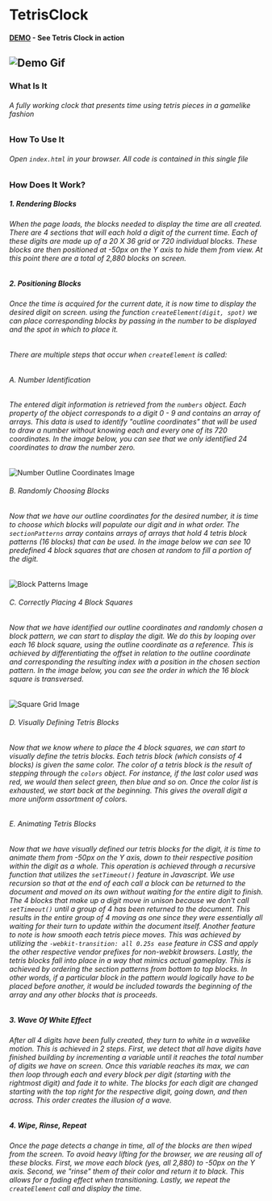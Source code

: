 # TetrisClock
#### [DEMO](https://m-butler.github.io/TetrisClock/) - See Tetris Clock in action
![Demo Gif](https://undefined-studios.com/open-source/TetrisClock/images/tetris.gif "Demo Gif")
---
### What Is It
###### A fully working clock that presents time using tetris pieces in a gamelike fashion

### How To Use It
###### Open `index.html` in your browser. All code is contained in this single file

### How Does It Work?
##### 1. Rendering Blocks
###### When the page loads, the blocks needed to display the time are all created. There are 4 sections that will each hold a digit of the current time. Each of these digits are made up of a 20 X 36 grid or 720 individual blocks. These blocks are then positioned at -50px on the Y axis to hide them from view. At this point there are a total of 2,880 blocks on screen.
##### 2. Positioning Blocks
###### Once the time is acquired for the current date, it is now time to display the desired digit on screen. using the function `createElement(digit, spot)` we can place corresponding blocks by passing in the number to be displayed and the spot in which to place it.
###### There are multiple steps that occur when `createElement` is called:
###### A. Number Identification
###### The entered digit information is retrieved from the `numbers` object. Each property of the object corresponds to a digit 0 - 9 and contains an array of arrays. This data is used to identify "outline coordinates" that will be used to draw a number without knowing each and every one of its 720 coordinates. In the image below, you can see that we only identified 24 coordinates to draw the number zero.
![Number Outline Coordinates Image](https://undefined-studios.com/open-source/TetrisClock/images/numberStructure.PNG "Number Outline Coordinates")
###### B. Randomly Choosing Blocks
###### Now that we have our outline coordinates for the desired number, it is time to choose which blocks will populate our digit and in what order. The `sectionPatterns` array contains arrays of arrays that hold 4 tetris block patterns (16 blocks) that can be used. In the image below we can see 10 predefined 4 block squares that are chosen at random to fill a portion of the digit.
![Block Patterns Image](https://undefined-studios.com/open-source/TetrisClock/images/patterns.PNG "Block Patterns")
###### C. Correctly Placing 4 Block Squares
###### Now that we have identified our outline coordinates and randomly chosen a block pattern, we can start to display the digit. We do this by looping over each 16 block square, using the outline coordinate as a reference. This is achieved by differentiating the offset in relation to the outline coordinate and corresponding the resulting index with a position in the chosen section pattern. In the image below, you can see the order in which the 16 block square is transversed.
![Square Grid Image](https://undefined-studios.com/open-source/TetrisClock/images/grid.PNG "Square Grid")
###### D. Visually Defining Tetris Blocks
###### Now that we know where to place the 4 block squares, we can start to visually define the tetris blocks. Each tetris block (which consists of 4 blocks) is given the same color. The color of a tetris block is the result of stepping through the `colors` object. For instance, if the last color used was red, we would then select green, then blue and so on. Once the color list is exhausted, we start back at the beginning. This gives the overall digit a more uniform assortment of colors.
###### E. Animating Tetris Blocks
###### Now that we have visually defined our tetris blocks for the digit, it is time to animate them from -50px on the Y axis, down to their respective position within the digit as a whole. This operation is achieved through a recursive function that utilizes the `setTimeout()` feature in Javascript. We use recursion so that at the end of each call a block can be returned to the document and moved on its own without waiting for the entire digit to finish. The 4 blocks that make up a digit move in unison because we don't call `setTimeout()` until a group of 4 has been returned to the document. This results in the entire group of 4 moving as one since they were essentially all waiting for their turn to update within the document itself. Another feature to note is how smooth each tetris piece moves. This was achieved by utilizing the `-webkit-transition: all 0.25s ease` feature in CSS and apply the other respective vendor prefixes for non-webkit browsers. Lastly, the tetris blocks fall into place in a way that mimics actual gameplay. This is achieved by ordering the section patterns from bottom to top blocks. In other words, if a particular block in the pattern would logically have to be placed before another, it would be included towards the beginning of the array and any other blocks that is proceeds.
##### 3. Wave Of White Effect
###### After all 4 digits have been fully created, they turn to white in a wavelike motion. This is achieved in 2 steps. First, we detect that all have digits have finished building by incrementing a variable until it reaches the total number of digits we have on screen. Once this variable reaches its max, we can then loop through each and every block per digit (starting with the rightmost digit) and fade it to white. The blocks for each digit are changed starting with the top right for the respective digit, going down, and then across. This order creates the illusion of a wave.
##### 4. Wipe, Rinse, Repeat
###### Once the page detects a change in time, all of the blocks are then wiped from the screen. To avoid heavy lifting for the browser, we are reusing all of these blocks. First, we move each block (yes, all 2,880) to -50px on the Y axis. Second, we "rinse" them of their color and return it to black. This allows for a fading effect when transitioning. Lastly, we repeat the `createElement` call and display the time. 
